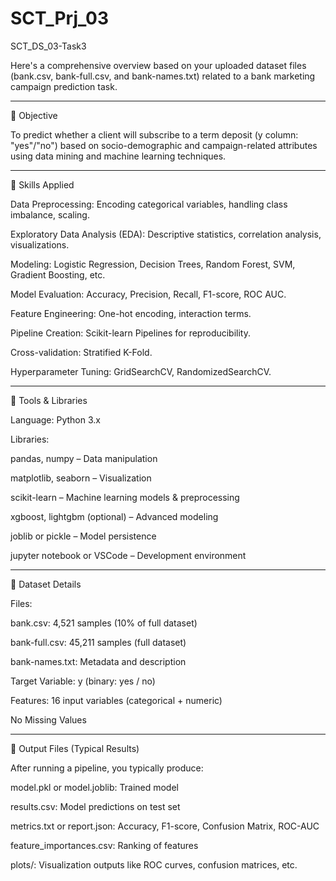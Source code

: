# SCT_Prj_03
SCT_DS_03-Task3

Here's a comprehensive overview based on your uploaded dataset files (bank.csv, bank-full.csv, and bank-names.txt) related to a bank marketing campaign prediction task.


---

📌 Objective

To predict whether a client will subscribe to a term deposit (y column: "yes"/"no") based on socio-demographic and campaign-related attributes using data mining and machine learning techniques.


---

🧠 Skills Applied

Data Preprocessing: Encoding categorical variables, handling class imbalance, scaling.

Exploratory Data Analysis (EDA): Descriptive statistics, correlation analysis, visualizations.

Modeling: Logistic Regression, Decision Trees, Random Forest, SVM, Gradient Boosting, etc.

Model Evaluation: Accuracy, Precision, Recall, F1-score, ROC AUC.

Feature Engineering: One-hot encoding, interaction terms.

Pipeline Creation: Scikit-learn Pipelines for reproducibility.

Cross-validation: Stratified K-Fold.

Hyperparameter Tuning: GridSearchCV, RandomizedSearchCV.



---

🧰 Tools & Libraries

Language: Python 3.x

Libraries:

pandas, numpy – Data manipulation

matplotlib, seaborn – Visualization

scikit-learn – Machine learning models & preprocessing

xgboost, lightgbm (optional) – Advanced modeling

joblib or pickle – Model persistence

jupyter notebook or VSCode – Development environment




---

📁 Dataset Details

Files:

bank.csv: 4,521 samples (10% of full dataset)

bank-full.csv: 45,211 samples (full dataset)

bank-names.txt: Metadata and description


Target Variable: y (binary: yes / no)

Features: 16 input variables (categorical + numeric)

No Missing Values



---

📄 Output Files (Typical Results)

After running a pipeline, you typically produce:

model.pkl or model.joblib: Trained model

results.csv: Model predictions on test set

metrics.txt or report.json: Accuracy, F1-score, Confusion Matrix, ROC-AUC

feature_importances.csv: Ranking of features

plots/: Visualization outputs like ROC curves, confusion matrices, etc.
